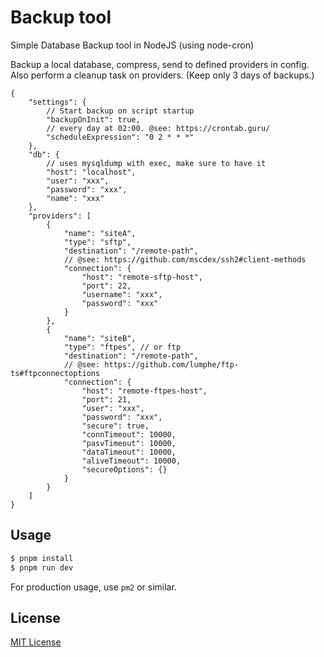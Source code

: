 # Backup tool

Simple Database Backup tool in NodeJS (using node-cron)

Backup a local database, compress, send to defined providers in config.
Also perform a cleanup task on providers. (Keep only 3 days of backups.)

```jsonc
{
    "settings": {
        // Start backup on script startup
        "backupOnInit": true,
        // every day at 02:00. @see: https://crontab.guru/
        "scheduleExpression": "0 2 * * *"
    },
    "db": {
        // uses mysqldump with exec, make sure to have it
        "host": "localhost",
        "user": "xxx",
        "password": "xxx",
        "name": "xxx"
    },
    "providers": [
        {
            "name": "siteA",
            "type": "sftp",
            "destination": "/remote-path",
            // @see: https://github.com/mscdex/ssh2#client-methods
            "connection": {
                "host": "remote-sftp-host",
                "port": 22,
                "username": "xxx",
                "password": "xxx"
            }
        },
        {
            "name": "siteB",
            "type": "ftpes", // or ftp
            "destination": "/remote-path",
            // @see: https://github.com/lumphe/ftp-ts#ftpconnectoptions
            "connection": {
                "host": "remote-ftpes-host",
                "port": 21,
                "user": "xxx",
                "password": "xxx",
                "secure": true,
                "connTimeout": 10000,
                "pasvTimeout": 10000,
                "dataTimeout": 10000,
                "aliveTimeout": 10000,
                "secureOptions": {}
            }
        }
    ]
}
```

## Usage

```sh
$ pnpm install
$ pnpm run dev
```

For production usage, use `pm2` or similar.

## License

[MIT License](./LICENSE)

